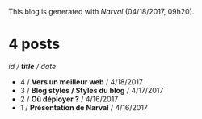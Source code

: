This blog is generated with _Narval_
(04/18/2017, 09h20).

# 4 posts
*id / **title** / date*
- 4 / **Vers un meilleur web** / 4/18/2017
- 3 / **Blog styles / Styles du blog** / 4/17/2017
- 2 / **Où déployer&nbsp;?** / 4/16/2017
- 1 / **Présentation de Narval** / 4/16/2017
